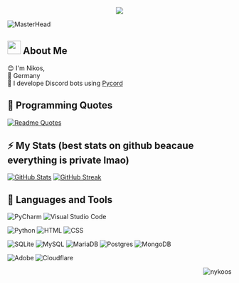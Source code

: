 <p align="center" href="https://git.io/typing-svg">
  <img align="center" src="https://readme-typing-svg.herokuapp.com?font=Sono&pause=1000&color=FFFFFFC8&center=true&vCenter=true&width=435&lines=%E2%9D%A4%EF%B8%8F+Python;%F0%9F%92%A5+Discord+Bot+Coding;%E2%AD%90++Student;%F0%9F%94%9D+Pycord"/>
</p>


![MasterHead](https://i.imgur.com/ZB9Mgvo.png)


## <img src="https://raw.githubusercontent.com/MartinHeinz/MartinHeinz/master/wave.gif" width="30px"> About Me
😊 I'm Nikos,\
📌 Germany\
🎩 I develope Discord bots using [Pycord](https://github.com/Pycord-Development/pycord)


## 🌻 Programming Quotes
[![Readme Quotes](https://quotes-github-readme.vercel.app/api?type=horizontal&theme=dark)](https://github.com/piyushsuthar/github-readme-quotes)


## ⚡ My Stats (best stats on github beacaue everything is private lmao)
[![GitHub Stats](https://github-readme-stats.vercel.app/api?username=nykoos&count_private=true&show_icons=true&theme=transparent)](https://github.com/anuraghazra/github-readme-stats)
[![GitHub Streak](https://github-readme-streak-stats.herokuapp.com?user=nykoos&theme=transparent)](https://git.io/streak-stats)



## 📜 Languages and Tools
![PyCharm](https://img.shields.io/badge/pycharm-143?style=for-the-badge&logo=pycharm&logoColor=black&color=black&labelColor=green)
![Visual Studio Code](https://img.shields.io/badge/Visual%20Studio%20Code-0078d7.svg?style=for-the-badge&logo=visual-studio-code&logoColor=white)

![Python](https://img.shields.io/badge/python-3670A0?style=for-the-badge&logo=python&logoColor=ffdd54)
![HTML](https://img.shields.io/badge/html-%23E34F26.svg?style=for-the-badge&logo=html5&logoColor=white)
![CSS](https://img.shields.io/badge/css-%231572B6.svg?style=for-the-badge&logo=css3&logoColor=white)

![SQLite](https://img.shields.io/badge/sqlite-%2307405e.svg?style=for-the-badge&logo=sqlite&logoColor=white)
![MySQL](https://img.shields.io/badge/mysql-%2300f.svg?style=for-the-badge&logo=mysql&logoColor=white)
![MariaDB](https://img.shields.io/badge/MariaDB-003545?style=for-the-badge&logo=mariadb&logoColor=white)
![Postgres](https://img.shields.io/badge/postgres-%23316192.svg?style=for-the-badge&logo=postgresql&logoColor=white)
![MongoDB](https://img.shields.io/badge/MongoDB-%234ea94b.svg?style=for-the-badge&logo=mongodb&logoColor=white)

![Adobe](https://img.shields.io/badge/adobe-%23FF0000.svg?style=for-the-badge&logo=adobe&logoColor=white)
![Cloudflare](https://img.shields.io/badge/Cloudflare-F38020?style=for-the-badge&logo=Cloudflare&logoColor=white)


<p align="right">
  <img align="center" src="https://komarev.com/ghpvc/?username=nykoos&label=Profile%20views&color=0e75b6&style=flat" alt="nykoos"/>
</p>
